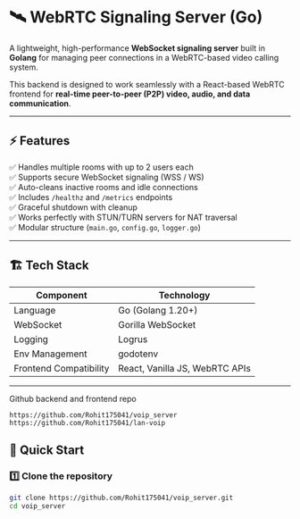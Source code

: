 # 🛰️ WebRTC Signaling Server (Go)

A lightweight, high-performance **WebSocket signaling server** built in **Golang** for managing peer connections in a WebRTC-based video calling system.

This backend is designed to work seamlessly with a React-based WebRTC frontend for **real-time peer-to-peer (P2P) video, audio, and data communication**.

---

## ⚡ Features

✅ Handles multiple rooms with up to 2 users each  
✅ Supports secure WebSocket signaling (WSS / WS)  
✅ Auto-cleans inactive rooms and idle connections  
✅ Includes `/healthz` and `/metrics` endpoints  
✅ Graceful shutdown with cleanup  
✅ Works perfectly with STUN/TURN servers for NAT traversal  
✅ Modular structure (`main.go`, `config.go`, `logger.go`)  

---

## 🏗️ Tech Stack

| Component | Technology |
|------------|-------------|
| Language | Go (Golang 1.20+) |
| WebSocket | Gorilla WebSocket |
| Logging | Logrus |
| Env Management | godotenv |
| Frontend Compatibility | React, Vanilla JS, WebRTC APIs |

---
Github backend and frontend repo
```
https://github.com/Rohit175041/voip_server
https://github.com/Rohit175041/lan-voip
```
## 🚀 Quick Start

### 1️⃣ Clone the repository

```bash
git clone https://github.com/Rohit175041/voip_server.git
cd voip_server
